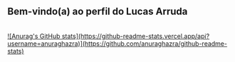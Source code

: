 ## Bem-vindo(a) ao perfil do Lucas Arruda

<div>
  <a href="https://github.com/LucasACout">
</div>
<br> 
 
<div> 
  ![Anurag's GitHub stats](https://github-readme-stats.vercel.app/api?username=anuraghazra)](https://github.com/anuraghazra/github-readme-stats)
</div>

